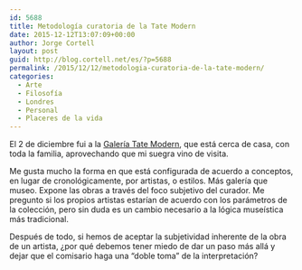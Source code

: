 ```yaml
---
id: 5688
title: Metodología curatoria de la Tate Modern
date: 2015-12-12T13:07:09+00:00
author: Jorge Cortell
layout: post
guid: http://blog.cortell.net/es/?p=5688
permalink: /2015/12/12/metodologia-curatoria-de-la-tate-modern/
categories:
  - Arte
  - Filosofí­a
  - Londres
  - Personal
  - Placeres de la vida
---
```

El 2 de diciembre fui a la <a href="http://www.tate.org.uk/visit/tate-modern" target="_blank">Galería Tate Modern</a>, que está cerca de casa, con toda la familia, aprovechando que mi suegra vino de visita.

Me gusta mucho la forma en que está configurada de acuerdo a conceptos, en lugar de cronológicamente, por artistas, o estilos. Más galería que museo. Expone las obras a través del foco subjetivo del curador. Me pregunto si los propios artistas estarían de acuerdo con los parámetros de la colección, pero sin duda es un cambio necesario a la lógica museística más tradicional.

Después de todo, si hemos de aceptar la subjetividad inherente de la obra de un artista, ¿por qué debemos tener miedo de dar un paso más allá y dejar que el comisario haga una &#8220;doble toma&#8221; de la interpretación?
